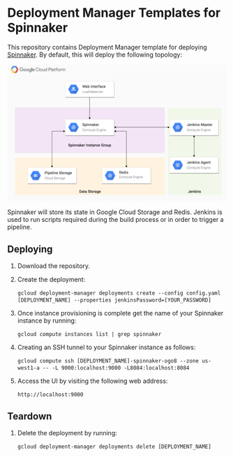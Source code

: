 # Deployment Manager Templates for Spinnaker

This repository contains Deployment Manager template for deploying [Spinnaker](http://www.spinnaker.io/).
By default, this will deploy the following topology:

![](images/spinnaker-arch.png)

Spinnaker will store its state in Google Cloud Storage and Redis. Jenkins
is used to run scripts required during the build process or in order to trigger
a pipeline.

## Deploying

1. Download the repository.
1. Create the deployment:

       gcloud deployment-manager deployments create --config config.yaml [DEPLOYMENT_NAME] --properties jenkinsPassword=[YOUR_PASSWORD]
1. Once instance provisioning is complete get the name of your Spinnaker instance by
   running:

       gcloud compute instances list | grep spinnaker
1. Creating an SSH tunnel to your Spinnaker instance as follows:

       gcloud compute ssh [DEPLOYMENT_NAME]-spinnaker-ogo8 --zone us-west1-a -- -L 9000:localhost:9000 -L8084:localhost:8084

1. Access the UI by visiting the following web address:

       http://localhost:9000

## Teardown

1. Delete the deployment by running:

       gcloud deployment-manager deployments delete [DEPLOYMENT_NAME]
